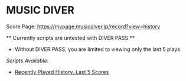 # MUSIC DIVER

Score Page: https://mypage.musicdiver.jp/record?view=history

** Currently scripts are untested with DIVER PASS **
- Without DIVER PASS, you are limited to viewing only the last 5 plays

*Scripts Available:*
- [Recently Played History. Last 5 Scores](./musicdiver_recent_history.user.js)